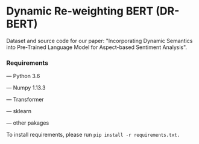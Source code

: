 # Dynamic Re-weighting BERT (DR-BERT)

Dataset and source code for our paper: "Incorporating Dynamic Semantics into Pre-Trained Language Model for Aspect-based Sentiment Analysis".



### Requirements

— Python 3.6

— Numpy 1.13.3

— Transformer

— sklearn

— other pakages

To install requirements, please run `pip install -r requirements.txt.`
